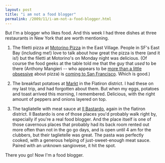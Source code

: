 ```yaml
---
layout: post
title: "i am not a food blogger"
permalink: /2009/11/i-am-not-a-food-blogger.html
---
```


<p>But I'm a blogger who likes food.  And this week I had three dishes at three restaurants in New York that are worth mentioning.</p>

<ol>
<li><p>The filetti pizza at <a href="http://www.motorinopizza.com/">Motorino Pizza</a> in the East Village.  People in SF's East Bay (including me!) love to talk about how great the pizza is there (and it is!) but the filetti at Motorino's on Monday night was delicious. (Of course the food geeks at the table told me that the guy that <em>used</em> to be there (Anthony Mangieri -- who appears to be <a href="http://slice.seriouseats.com/archives/2009/10/naturally-risen-anthony-mangieri-una-pizza-napoletana-upn-video.html">more than a little obsessive</a> about pizza) is <a href="http://slice.seriouseats.com/archives/2009/10/una-pizza-napoletana-to-reopen-in-san-francisco.html">coming to San Francisco</a>.  Which is good.)</p></li>
<li><p>The breakfast potatoes at <a href="http://www.yelp.com/biz/markt-new-york-2">Markt</a> in the Flatiron district.  I had these on my last trip, and had forgotten about them.  But when my eggs, potatoes and toast arrived this morning, I remembered.  Delicious, with the right amount of peppers and onions layered on top.</p></li>
<li><p>The tagliatelle with meat sauce at <a href="http://www.ilbastardonyc.com/media/ilbastardo.html">Il Bastardo</a>, again in the flatiron district.  Il Bastardo is one of those places you'd probably walk right by, especially if you're a real food blogger.  And the place itself is one of those cavernous places that probably had its back room rented out more often than not in the go go days, and is open until 4 am for the clubbers, but their taglietelle was great.  The pasta was perfectly cooked, with a generous helping of just-sweet-enough meat sauce.  Paired with an unknown sangiovese, it hit the spot.</p></li>
</ol>

<p>There you go!  Now I'm a food blogger.</p>



